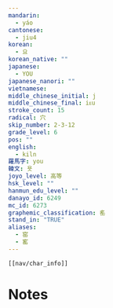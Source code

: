 ```yaml
---
mandarin:
  - yáo
cantonese:
  - jiu4
korean:
  - 요
korean_native: ""
japanese:
  - YOU
japanese_nanori: ""
vietnamese:
middle_chinese_initial: j
middle_chinese_final: iᴇu
stroke_count: 15
radical: 穴
skip_number: 2-3-12
grade_level: 6
pos: ""
english:
  - kiln
羅馬字: you
韓文: 욧
joyo_level: 高等
hsk_level: ""
hanmun_edu_level: ""
danayo_id: 6249
mc_id: 6273
graphemic_classification: 䍃
stand_in: "TRUE"
aliases:
  - 窑
  - 窰
---
```

```meta-bind-embed
[[nav/char_info]]
```

# Notes
